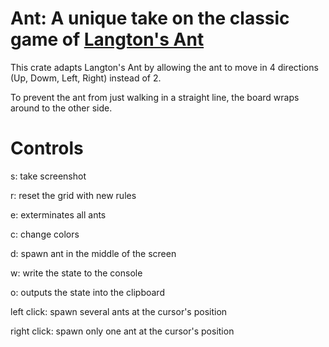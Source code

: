 # Ant: A unique take on the classic game of [Langton's Ant](https://en.wikipedia.org/wiki/Langton%27s_ant)

This crate adapts Langton's Ant by allowing the ant to move in 4 directions (Up, Dowm, Left, Right) instead of 2.

To prevent the ant from just walking in a straight line, the board wraps around to the other side.

# Controls

s: take screenshot

r: reset the grid with new rules
    
e: exterminates all ants
    
c: change colors
    
d: spawn ant in the middle of the screen
    
w: write the state to the console
    
o: outputs the state into the clipboard
    
left click: spawn several ants at the cursor's position
    
right click: spawn only one ant at the cursor's position
